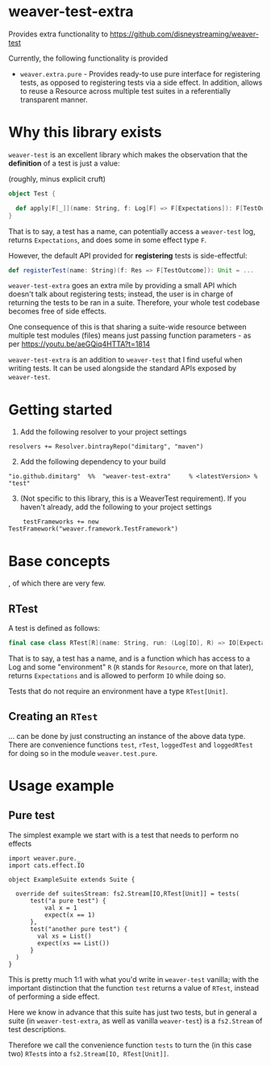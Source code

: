 # weaver-test-extra

Provides extra functionality to https://github.com/disneystreaming/weaver-test

Currently, the following functionality is provided

- `weaver.extra.pure` - Provides ready-to use pure interface for registering tests, as opposed
to registering tests via a side effect. In addition, allows to reuse a Resource across multiple test suites
in a referentially transparent manner.

# Why this library exists

`weaver-test` is an excellent library which makes the observation that the **definition** of a test is just a value:

(roughly, minus explicit cruft)

```scala
object Test {

  def apply[F[_]](name: String, f: Log[F] => F[Expectations]): F[TestOutcome] = ...
}
```

That is to say, a test has a name, can potentially access a `weaver-test` log,
returns `Expectations`, and does some in some effect type `F`.

However, the default API provided for **registering** tests is side-effectful:

```scala
def registerTest(name: String)(f: Res => F[TestOutcome]): Unit = ...
```

`weaver-test-extra` goes an extra mile by providing a small API which doesn't talk about registering tests;
instead, the user is in charge of returning the tests to be ran in a suite. Therefore, your  whole test codebase becomes 
free of side effects.

One consequence of this is that sharing a suite-wide resource between multiple test modules (files) means
just passing function parameters - as per https://youtu.be/aeGQiq4HTTA?t=1814



`weaver-test-extra` is an addition to `weaver-test` that I find useful when writing tests. It can be used alongside the
standard APIs exposed by `weaver-test`.



# Getting started 

1. Add the following resolver to your project settings

```
resolvers += Resolver.bintrayRepo("dimitarg", "maven")
```

2. Add the following dependency to your build

```
"io.github.dimitarg"  %%  "weaver-test-extra"     % <latestVersion> % "test"
```

3. (Not specific to this library, this is a WeaverTest requirement). If you haven't already,
add the following to your project settings

```
    testFrameworks += new TestFramework("weaver.framework.TestFramework")
```

# Base concepts

, of which there are very few.

## RTest

A test is defined as follows:

```scala
final case class RTest[R](name: String, run: (Log[IO], R) => IO[Expectations])
```

That is to say, a test has a name, and is a function which has access to a Log and
some "environment" `R` (`R` stands for `Resource`, more on that later), returns
`Expectations` and is allowed to perform `IO` while doing so.

Tests that do not require an environment have a type `RTest[Unit]`.

## Creating an `RTest`

... can be done by just constructing an instance of the above data type.
There are convenience functions `test`, `rTest`, `loggedTest` and `loggedRTest` for doing so
in the module `weaver.test.pure`.

# Usage example

## Pure test

The simplest example we start with is a test that needs to perform no effects

```
import weaver.pure._
import cats.effect.IO

object ExampleSuite extends Suite {

  override def suitesStream: fs2.Stream[IO,RTest[Unit]] = tests(
      test("a pure test") {
          val x = 1
          expect(x == 1)
      },
      test("another pure test") {
        val xs = List()
        expect(xs == List())
      }
  )
}
```

This is pretty much 1:1 with what you'd write in `weaver-test` vanilla; with the important distinction
that the function `test` returns a value of `RTest`, instead of performing a side effect.

Here we know in advance that this suite has just two tests, but in general a suite 
(in `weaver-test-extra`, as well as vanilla `weaver-test`) is a `fs2.Stream` of test descriptions.

Therefore we call the convenience function `tests` to turn the (in this case two) `RTest`s into
a `fs2.Stream[IO, RTest[Unit]]`.
